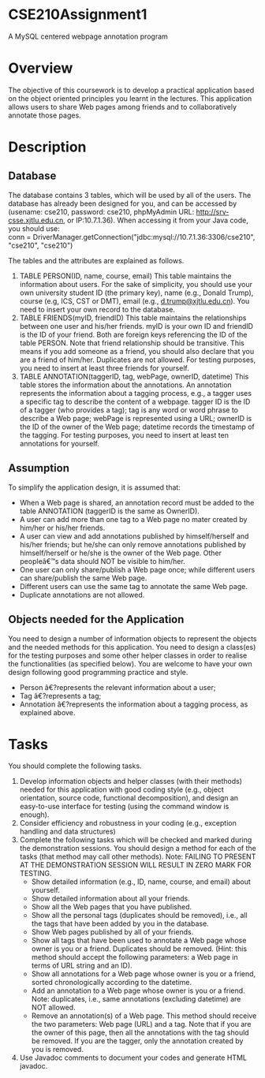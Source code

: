 # CSE210Assignment1
A MySQL centered webpage annotation program
# Overview
The objective of this coursework is to develop a practical application based on the object oriented principles you learnt in the lectures. This application allows users to share Web pages among friends and to collaboratively annotate those pages.
# Description
## Database
The database contains 3 tables, which will be used by all of the users. The database has already been designed for you, and can be accessed by (usename: cse210, password: cse210, phpMyAdmin URL: http://srv-csse.xjtlu.edu.cn, or   IP:10.7.1.36). When accessing it from your Java code, you should use:  
conn = DriverManager.getConnection("jdbc:mysql://10.7.1.36:3306/cse210", "cse210", "cse210")  

The tables and the attributes are explained as follows.
1. TABLE PERSON(ID, name, course, email)
This table maintains the information about users. For the sake of simplicity, you should use your own university student ID (the primary key), name (e.g., Donald Trump), course (e.g, ICS, CST or DMT), email (e.g., d.trump@xjtlu.edu.cn). You need to insert your own record to the database.
2. TABLE FRIENDS(myID, friendID)
This table maintains the relationships between one user and his/her friends. myID is your own ID and friendID is the ID of your friend. Both are foreign keys referencing the ID of the table PERSON. Note that friend relationship should be transitive. This means if you add someone as a friend, you should also declare that you are a friend of him/her. Duplicates are not allowed. For testing purposes, you need to insert at least three friends for yourself. 
3. TABLE ANNOTATION(taggerID, tag, webPage, ownerID, datetime)
This table stores the information about the annotations. An annotation represents the information about a tagging process, e.g., a tagger uses a specific tag to describe the content of a webpage. tagger ID is the ID of a tagger (who provides a tag); tag is any word or word phrase to describe a Web page; webPage is represented using a URL; ownerID is the ID of the owner of the Web page; datetime records the timestamp of the tagging. For testing purposes, you need to insert at least ten annotations for yourself.
## Assumption
To simplify the application design, it is assumed that:
* When a Web page is shared, an annotation record must be added to the table ANNOTATION (taggerID is the same as OwnerID). 
* A user can add more than one tag to a Web page no mater created by him/her or his/her friends.
* A user can view and add annotations published by himself/herself and his/her friends; but he/she can only remove annotations published by himself/herself or he/she is the owner of the Web page. Other peopleâ€™s data should NOT be visible to him/her.
* One user can only share/publish a Web page once; while different users can share/publish the same Web page.
* Different users can use the same tag to annotate the same Web page.
* Duplicate annotations are not allowed.
## Objects needed for the Application
You need to design a number of information objects to represent the objects and the needed methods for this application. You need to design a class(es) for the testing purposes and some other helper classes in order to realise the functionalities (as specified below). You are welcome to have your own design following good programming practice and style.
* Person â€?represents the relevant information about a user;
* Tag â€?represents a tag;
* Annotation â€?represents the information about a tagging process, as explained above.
# Tasks
You should complete the following tasks. 
1. Develop information objects and helper classes (with their methods) needed for this application with good coding style (e.g., object orientation, source code, functional decomposition), and design an easy-to-use interface for testing (using the command window is enough).
2. Consider efficiency and robustness in your coding (e.g., exception handling and data structures)
3. Complete the following tasks which will be checked and marked during the demonstration sessions. You should design a method for each of the tasks (that method may call other methods).
Note: FAILING TO PRESENT AT THE DEMONSTRATION SESSION WILL RESULT IN ZERO MARK FOR TESTING.
    * Show detailed information (e.g., ID, name, course, and email) about yourself.
    * Show detailed information about all your friends.
    * Show all the Web pages that you have published. 
    * Show all the personal tags (duplicates should be removed), i.e., all the tags that have been added by you in the database.
    * Show Web pages published by all of your friends.
    * Show all tags that have been used to annotate a Web page whose owner is you or a friend. Duplicates should be removed. (Hint: this method should accept the following parameters: a Web page in terms of URL string and an ID). 
    * Show all annotations for a Web page whose owner is you or a friend, sorted chronologically according to the datetime.
    * Add an annotation to a Web page whose owner is you or a friend. Note: duplicates, i.e., same annotations (excluding datetime) are NOT allowed.
    * Remove an annotation(s) of a Web page. This method should receive the two parameters: Web page (URL) and a tag. Note that if you are the owner of this page, then all the annotations with the tag should be removed. If you are the tagger, only the annotation created by you is removed. 
4. Use Javadoc comments to document your codes and generate HTML javadoc.
